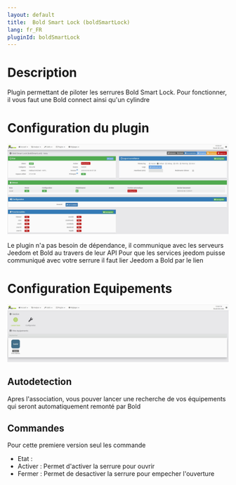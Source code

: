 ```yaml
---
layout: default
title:  Bold Smart Lock (boldSmartLock)
lang: fr_FR
pluginId: boldSmartLock
---
```

# Description

Plugin permettant de piloter les serrures Bold Smart Lock.
Pour fonctionner, il vous faut une Bold connect ainsi qu'un cylindre

# Configuration du plugin

![Page de configuration du plugin ](../images/boldSmartLock_screenshot_Configuration.jpg)

Le plugin n'a pas besoin de dépendance, il communique avec les serveurs Jeedom et Bold au travers de leur API
Pour que les services jeedom puisse communiqué avec votre serrure il faut lier Jeedom a Bold par le lien

# Configuration Equipements

![Page de configuration des equipements](../images/boldSmartLock_screenshot_Equipements.jpg)

## Autodetection
Apres l'association, vous pouver lancer une recherche de vos équipements qui seront automatiquement remonté par Bold

## Commandes

Pour cette premiere version seul les commande
* Etat : 
* Activer : Permet d'activer la serrure pour ouvrir
* Fermer : Permet de desactiver la serrure pour empecher l'ouverture
